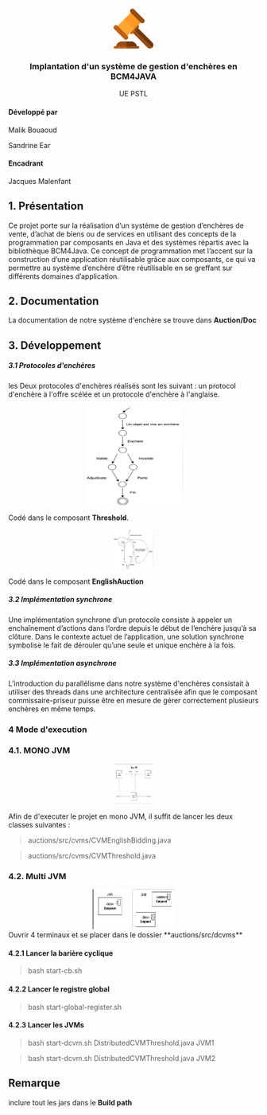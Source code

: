 <div id="top"></div>

<br />
<div align="center">
    <img src="auction.png" alt="Logo" width="80" height="80">

  <h3 align="center">Implantation d'un système de gestion d'enchères en BCM4JAVA</h3>

  <p align="center">
  UE PSTL
    <br/>
  </p>
</div>

#### Développé par

Malik Bouaoud

Sandrine Ear

#### Encadrant  
Jacques Malenfant

## 1. Présentation 

Ce projet  porte sur la réalisation d’un système de gestion d’enchères de vente, d’achat de biens ou de services en utilisant des concepts de la programmation par composants en Java et des systèmes répartis avec la bibliothèque BCM4Java.
Ce concept de programmation met l’accent sur la construction d’une application réutilisable grâce aux composants, ce qui va permettre au système d’enchère d’être réutilisable en se greffant sur différents domaines d’application.



## 2. Documentation

La documentation de notre système d'enchère se trouve dans **Auction/Doc**

## 3. Développement 

  ##### 3.1 Protocoles d'enchères 

  les Deux protocoles d'enchères réalisés sont les suivant : un protocol d'enchère à l'offre scélée et un protocole d'enchère à l'anglaise.

  <div align="center">
    <img src="threshold.png" alt="Logo" width="200" height="200">
  </div>

  Codé dans le composant **Threshold**.

  <div align="center">
    <img src="englishAuction.png" alt="Logo" width="80" height="80">
  </div>

  Codé dans le composant **EnglishAuction**

  ##### 3.2 Implémentation synchrone 

  Une implémentation synchrone d’un protocole consiste à appeler un enchaînement d’actions dans l’ordre depuis le début de l’enchère jusqu’à sa clôture. Dans le contexte actuel de l’application, une solution synchrone symbolise le fait de dérouler qu’une seule et unique enchère à la fois.


  ##### 3.3 Implémentation asynchrone

  L’introduction du parallélisme dans notre système d'enchères consistait à utiliser des threads dans une architecture centralisée afin que le composant commissaire-priseur puisse être en mesure de gérer correctement plusieurs enchères en même temps.


### 4 Mode d'execution 
### 4.1. MONO JVM
  
  <div align="center">
    <img src="MonoJVM.png" alt="Logo" width="80" height="80">
  </div>

Afin de d'executer le projet en mono JVM, il suffit de lancer les deux classes suivantes :

> auctions/src/cvms/CVMEnglishBidding.java

> auctions/src/cvms/CVMThreshold.java




### 4.2. Multi JVM

  <div align="center">
    <img src="JVM1.png" alt="Logo" width="80" height="80">
    <img src="JVM2.png" alt="Logo" width="80" height="80">

  </div> 
Ouvrir 4 terminaux et se placer dans le dossier **auctions/src/dcvms**

#### 4.2.1 Lancer la barière cyclique
> bash start-cb.sh

#### 4.2.2 Lancer le registre global
> bash start-global-register.sh

#### 4.2.3 Lancer les JVMs

> bash  start-dcvm.sh DistributedCVMThreshold.java JVM1

> bash start-dcvm.sh DistributedCVMThreshold.java JVM2


## Remarque
  
  inclure tout les jars dans le **Build path**
